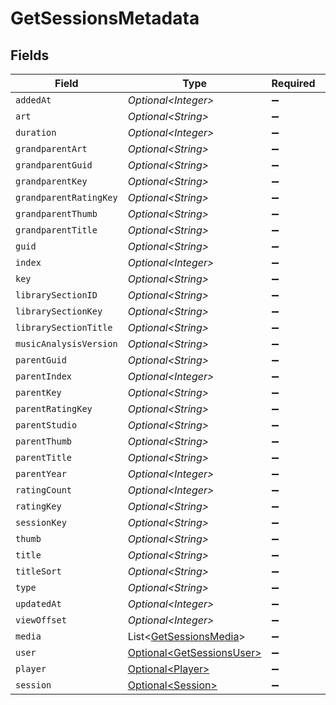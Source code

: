 # GetSessionsMetadata


## Fields

| Field                                                                    | Type                                                                     | Required                                                                 | Description                                                              | Example                                                                  |
| ------------------------------------------------------------------------ | ------------------------------------------------------------------------ | ------------------------------------------------------------------------ | ------------------------------------------------------------------------ | ------------------------------------------------------------------------ |
| `addedAt`                                                                | *Optional\<Integer>*                                                     | :heavy_minus_sign:                                                       | N/A                                                                      | 1705543312                                                               |
| `art`                                                                    | *Optional\<String>*                                                      | :heavy_minus_sign:                                                       | N/A                                                                      | /library/metadata/39904/art/1705310687                                   |
| `duration`                                                               | *Optional\<Integer>*                                                     | :heavy_minus_sign:                                                       | N/A                                                                      | 186240                                                                   |
| `grandparentArt`                                                         | *Optional\<String>*                                                      | :heavy_minus_sign:                                                       | N/A                                                                      | /library/metadata/39904/art/1705310687                                   |
| `grandparentGuid`                                                        | *Optional\<String>*                                                      | :heavy_minus_sign:                                                       | N/A                                                                      | plex://artist/5d07bbfd403c6402904a6480                                   |
| `grandparentKey`                                                         | *Optional\<String>*                                                      | :heavy_minus_sign:                                                       | N/A                                                                      | /library/metadata/39904                                                  |
| `grandparentRatingKey`                                                   | *Optional\<String>*                                                      | :heavy_minus_sign:                                                       | N/A                                                                      | 39904                                                                    |
| `grandparentThumb`                                                       | *Optional\<String>*                                                      | :heavy_minus_sign:                                                       | N/A                                                                      | /library/metadata/39904/thumb/1705310687                                 |
| `grandparentTitle`                                                       | *Optional\<String>*                                                      | :heavy_minus_sign:                                                       | N/A                                                                      | Green Day                                                                |
| `guid`                                                                   | *Optional\<String>*                                                      | :heavy_minus_sign:                                                       | N/A                                                                      | plex://track/6535834f71f22f36f71a8e8f                                    |
| `index`                                                                  | *Optional\<Integer>*                                                     | :heavy_minus_sign:                                                       | N/A                                                                      | 1                                                                        |
| `key`                                                                    | *Optional\<String>*                                                      | :heavy_minus_sign:                                                       | N/A                                                                      | /library/metadata/67085                                                  |
| `librarySectionID`                                                       | *Optional\<String>*                                                      | :heavy_minus_sign:                                                       | N/A                                                                      | 3                                                                        |
| `librarySectionKey`                                                      | *Optional\<String>*                                                      | :heavy_minus_sign:                                                       | N/A                                                                      | /library/sections/3                                                      |
| `librarySectionTitle`                                                    | *Optional\<String>*                                                      | :heavy_minus_sign:                                                       | N/A                                                                      | Music                                                                    |
| `musicAnalysisVersion`                                                   | *Optional\<String>*                                                      | :heavy_minus_sign:                                                       | N/A                                                                      | 1                                                                        |
| `parentGuid`                                                             | *Optional\<String>*                                                      | :heavy_minus_sign:                                                       | N/A                                                                      | plex://album/65394d6d472b8ab03ef47f12                                    |
| `parentIndex`                                                            | *Optional\<Integer>*                                                     | :heavy_minus_sign:                                                       | N/A                                                                      | 1                                                                        |
| `parentKey`                                                              | *Optional\<String>*                                                      | :heavy_minus_sign:                                                       | N/A                                                                      | /library/metadata/67084                                                  |
| `parentRatingKey`                                                        | *Optional\<String>*                                                      | :heavy_minus_sign:                                                       | N/A                                                                      | 67084                                                                    |
| `parentStudio`                                                           | *Optional\<String>*                                                      | :heavy_minus_sign:                                                       | N/A                                                                      | Reprise Records                                                          |
| `parentThumb`                                                            | *Optional\<String>*                                                      | :heavy_minus_sign:                                                       | N/A                                                                      | /library/metadata/67084/thumb/1705543314                                 |
| `parentTitle`                                                            | *Optional\<String>*                                                      | :heavy_minus_sign:                                                       | N/A                                                                      | Saviors                                                                  |
| `parentYear`                                                             | *Optional\<Integer>*                                                     | :heavy_minus_sign:                                                       | N/A                                                                      | 2024                                                                     |
| `ratingCount`                                                            | *Optional\<Integer>*                                                     | :heavy_minus_sign:                                                       | N/A                                                                      | 45885                                                                    |
| `ratingKey`                                                              | *Optional\<String>*                                                      | :heavy_minus_sign:                                                       | N/A                                                                      | 67085                                                                    |
| `sessionKey`                                                             | *Optional\<String>*                                                      | :heavy_minus_sign:                                                       | N/A                                                                      | 203                                                                      |
| `thumb`                                                                  | *Optional\<String>*                                                      | :heavy_minus_sign:                                                       | N/A                                                                      | /library/metadata/67084/thumb/1705543314                                 |
| `title`                                                                  | *Optional\<String>*                                                      | :heavy_minus_sign:                                                       | N/A                                                                      | The American Dream Is Killing Me                                         |
| `titleSort`                                                              | *Optional\<String>*                                                      | :heavy_minus_sign:                                                       | N/A                                                                      | American Dream Is Killing Me                                             |
| `type`                                                                   | *Optional\<String>*                                                      | :heavy_minus_sign:                                                       | N/A                                                                      | track                                                                    |
| `updatedAt`                                                              | *Optional\<Integer>*                                                     | :heavy_minus_sign:                                                       | N/A                                                                      | 1705543314                                                               |
| `viewOffset`                                                             | *Optional\<Integer>*                                                     | :heavy_minus_sign:                                                       | N/A                                                                      | 1000                                                                     |
| `media`                                                                  | List\<[GetSessionsMedia](../../models/operations/GetSessionsMedia.md)>   | :heavy_minus_sign:                                                       | N/A                                                                      |                                                                          |
| `user`                                                                   | [Optional\<GetSessionsUser>](../../models/operations/GetSessionsUser.md) | :heavy_minus_sign:                                                       | N/A                                                                      |                                                                          |
| `player`                                                                 | [Optional\<Player>](../../models/operations/Player.md)                   | :heavy_minus_sign:                                                       | N/A                                                                      |                                                                          |
| `session`                                                                | [Optional\<Session>](../../models/operations/Session.md)                 | :heavy_minus_sign:                                                       | N/A                                                                      |                                                                          |